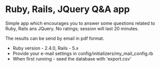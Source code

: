 # Ruby, Rails, JQuery Q&A app

Simple app which encourages you to answer some questions related to Ruby, Rails ans JQuery.
No ratings; session will last 20 minutes.

The results can be send by email in pdf format.
 
* Ruby version - 2.4.0, Rails - 5.x
* Provide your e-mail settings in config/initializers/my_mail_config.rb
* When first running - seed the database with 'export.csv'

